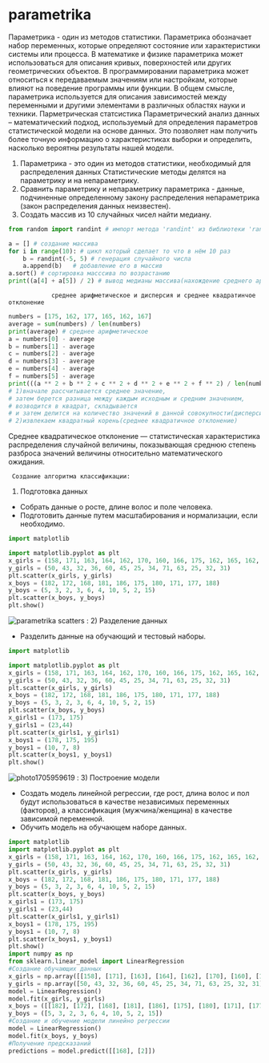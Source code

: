 # parametrika
Параметрика - один из методов статистики. 
Параметрика обозначает набор переменных, которые определяют состояние или характеристики системы или процесса. В математике и физике параметрика может использоваться для описания кривых, поверхностей или других геометрических объектов. В программировании параметрика может относиться к передаваемым значениям или настройкам, которые влияют на поведение программы или функции. В общем смысле, параметрика используется для описания зависимостей между переменными и другими элементами в различных областях науки и техники.
Парметрическая статсистика 
Параметрический анализ данных – математический подход, используемый для определения параметров статистической модели на основе данных. Это позволяет нам получить более точную информацию о характеристиках выборки и определить, насколько вероятны результаты нашей модели.
1) Параметрика - это один из методов статистики, необходимый для распределения данных Статистические методы делятся на параметрику и на непараметрику.
2) Сравнить параметрику и непараметрику параметрика - данные, подчиненные определенному закону распределения непараметрика (закон распределения данных неизвестен).
3) Создать массив из 10 случайных чисел найти медиану.


```python
from random import randint # импорт метода 'randint' из библиотеки 'random' для генерации случайного числа в промежутке от а до b

a = [] # создание массива
for i in range(10): # цикл который сделает то что в нём 10 раз
    b = randint(-5, 5) # генерация случайного числа
    a.append(b)   # добавление его в массив
a.sort() # сортировка масссива по возрастанию
print((a[4] + a[5]) / 2) # вывод медианы массива(нахождение среднего арифметического двух средних чисел медианы массива)
```
                среднее арифметическое и дисперсия и среднее квадратинчое отклонение 
```python
numbers = [175, 162, 177, 165, 162, 167]
average = sum(numbers) / len(numbers)
print(average) # среднее арифметическое 
a = numbers[0] - average
b = numbers[1] - average
c = numbers[2] - average
d = numbers[3] - average
e = numbers[4] - average
f = numbers[5] - average
print(((a ** 2 + b ** 2 + c ** 2 + d ** 2 + e ** 2 + f ** 2) / len(numbers) **0.5)) 
# 1)вначале рассчитывается среднее значение, 
# затем берется разница между каждым исходным и средним значением, 
# возводится в квадрат, складывается 
# и затем делится на количество значений в данной совокупности(дисперсия) 
# 2)извлекаем квадратный корень(среднее квадратичное отклонение)
```
Среднее квадратическое отклонение — статистическая характеристика распределения случайной величины, показывающая среднюю степень разброса значений величины относительно математического ожидания.

     Создание алгоритма классификации:
1) Подготовка данных
- Собрать данные о росте, длине волос и поле человека.
- Подготовить данные путем масштабирования и нормализации, если необходимо.
```python
import matplotlib

import matplotlib.pyplot as plt
x_girls = (158, 171, 163, 164, 162, 170, 160, 166, 175, 162, 165, 162, 167)
y_girls = (50, 43, 32, 36, 60, 45, 25, 34, 71, 63, 25, 32, 31)
plt.scatter(x_girls, y_girls)
x_boys = (182, 172, 168, 181, 186, 175, 180, 171, 177, 188)
y_boys = (5, 3, 2, 3, 6, 4, 10, 5, 2, 15)
plt.scatter(x_boys, y_boys)
plt.show()
```
![parametrika scatters](https://github.com/zinchenkoooo/neparametrika/assets/143995863/450b48b1-041d-4249-8fa2-77e45a38bec3)
:
2) Разделение данных
- Разделить данные на обучающий и тестовый наборы.

```python
import matplotlib

import matplotlib.pyplot as plt
x_girls = (158, 171, 163, 164, 162, 170, 160, 166, 175, 162, 165, 162, 167)
y_girls = (50, 43, 32, 36, 60, 45, 25, 34, 71, 63, 25, 32, 31)
plt.scatter(x_girls, y_girls)
x_boys = (182, 172, 168, 181, 186, 175, 180, 171, 177, 188)
y_boys = (5, 3, 2, 3, 6, 4, 10, 5, 2, 15)
plt.scatter(x_boys, y_boys)
x_girls1 = (173, 175)
y_girls1 = (23,44)
plt.scatter(x_girls1, y_girls1)
x_boys1 = (178, 175, 195)
y_boys1 = (10, 7, 8)
plt.scatter(x_boys1, y_boys1)
plt.show()
```
![photo1705959619](https://github.com/zinchenkoooo/neparametrika/assets/143995863/409d012a-f601-4059-b002-9ddfb9616849)
:
3) Построение модели
- Создать модель линейной регрессии, где рост, длина волос и пол будут использоваться в качестве независимых переменных (факторов), а классификация (мужчина/женщина) в качестве зависимой переменной.
- Обучить модель на обучающем наборе данных.
```python
import matplotlib
import matplotlib.pyplot as plt
x_girls = (158, 171, 163, 164, 162, 170, 160, 166, 175, 162, 165, 162, 167)
y_girls = (50, 43, 32, 36, 60, 45, 25, 34, 71, 63, 25, 32, 31)
plt.scatter(x_girls, y_girls)
x_boys = (182, 172, 168, 181, 186, 175, 180, 171, 177, 188)
y_boys = (5, 3, 2, 3, 6, 4, 10, 5, 2, 15)
plt.scatter(x_boys, y_boys)
x_girls1 = (173, 175)
y_girls1 = (23,44)
plt.scatter(x_girls1, y_girls1)
x_boys1 = (178, 175, 195)
y_boys1 = (10, 7, 8)
plt.scatter(x_boys1, y_boys1)
plt.show()
import numpy as np
from sklearn.linear_model import LinearRegression
#Создание обучающих данных
x_girls = np.array([[158], [171], [163], [164], [162], [170], [160], [166], [175], [162], [165],[162], [167]])
y_girls = np.array([50, 43, 32, 36, 60, 45, 25, 34, 71, 63, 25, 32, 31])
model = LinearRegression()
model.fit(x_girls, y_girls)
x_boys = ([[182], [172], [168], [181], [186], [175], [180], [171], [177], [188]])
y_boys = ([5, 3, 2, 3, 6, 4, 10, 5, 2, 15])
#Создание и обучение модели линейно регрессии
model = LinearRegression()
model.fit(x_boys, y_boys)
#Получение предсказаний
predictions = model.predict([[168], [2]])
```

